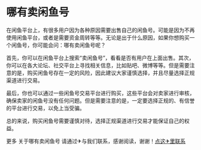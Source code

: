 # 哪有卖闲鱼号

在闲鱼平台上，有很多用户因为各种原因需要出售自己的闲鱼号。可能是因为不再使用闲鱼平台，或者是需要资金周转等等。无论是出于什么原因，如果你想购买一个闲鱼号，你可能会问：哪有卖闲鱼号呢？

首先，你可以在闲鱼平台上搜索“卖闲鱼号”，看看是否有用户在上面出售。其次，你可以在各大论坛、社交平台上寻找相关信息，比如贴吧、微博等等。但是需要注意的是，购买闲鱼号存在一定的风险，因此建议大家谨慎选择，并且尽量选择正规渠道进行交易。

最后，你也可以通过一些闲鱼号交易平台进行购买，这些平台会对卖家进行审核，确保卖家的闲鱼号没有任何问题。但是需要注意的是，一定要选择正规的、有信誉的平台进行交易，以免上当受骗。

总的来说，购买闲鱼号需要谨慎对待，选择正规渠道进行交易才能保证自己的权益。

更多 关于哪有卖闲鱼号 请通过✈与我们联系，感谢阅读，谢谢！[点这✈里联系](https://gg.k02.cc)